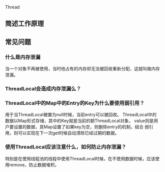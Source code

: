 Thread

## 简述工作原理

## 常见问题

### 什么是内存泄漏

当一个对象不再被使用，当时他占有的内存却无法被回收重新分配，这就叫做内存泄漏。

### ThreadLocal会造成内存泄漏么？

### ThreadLocal中的Map中的Entry的Key为什么要使用弱引用？

用于当ThreadLocal被置为null时候，当前entry可以被回收。 ThreadLocal中的数据以Map形式存储，其中的Key就是当前的额ThreadLocal对象，
value则是用户要设置的数据，其Map设置了如果key为空，则删除entry的机制，结合 弱引用，则可以实现在下一次get时候自动清除已经过期的数据。

### 使用ThreadLocal应该注意什么，如何防止内存泄漏？

特别是在使用线程池的线程中使用ThreadLocal时候，在不使用数据时候，应该使用remove，防止数据堆积。

